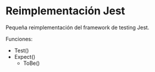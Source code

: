 # Reimplementación Jest
Pequeña reimplementación del framework de testing Jest.

Funciones:
- Test()
- Expect()
  - ToBe()
